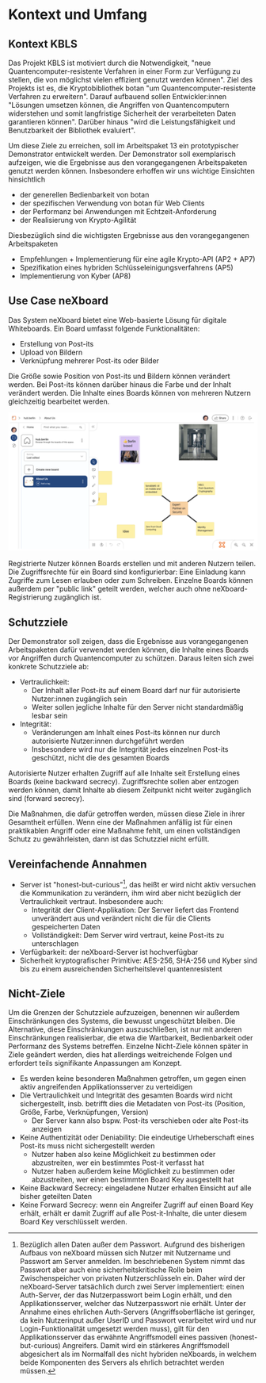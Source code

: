 # Kontext und Umfang

## Kontext KBLS

Das Projekt KBLS ist motiviert durch die Notwendigkeit, "neue Quantencomputer-resistente Verfahren in einer Form zur
Verfügung zu stellen, die von möglichst vielen effizient genutzt werden können". Ziel des Projekts ist es, die
Kryptobibliothek botan "um Quantencomputer-resistente Verfahren zu erweitern". Darauf aufbauend sollen Entwickler:innen
"Lösungen umsetzen können, die Angriffen von Quantencomputern widerstehen und somit langfristige Sicherheit der
verarbeiteten Daten garantieren können". Darüber hinaus "wird die Leistungsfähigkeit und Benutzbarkeit der Bibliothek
evaluiert".

Um diese Ziele zu erreichen, soll im Arbeitspaket 13 ein prototypischer Demonstrator entwickelt werden. Der Demonstrator
soll exemplarisch aufzeigen, wie die Ergebnisse aus den vorangegangenen Arbeitspaketen genutzt werden können.
Insbesondere erhoffen wir uns wichtige Einsichten hinsichtlich

* der generellen Bedienbarkeit von botan
* der spezifischen Verwendung von botan für Web Clients
* der Performanz bei Anwendungen mit Echtzeit-Anforderung
* der Realisierung von Krypto-Agilität

Diesbezüglich sind die wichtigsten Ergebnisse aus den vorangegangenen Arbeitspaketen

* Empfehlungen + Implementierung für eine agile Krypto-API (AP2 + AP7)
* Spezifikation eines hybriden Schlüsseleinigungsverfahrens (AP5)
* Implementierung von Kyber (AP8)

## Use Case neXboard

Das System neXboard bietet eine Web-basierte Lösung für digitale Whiteboards. Ein Board umfasst folgende
Funktionalitäten:

* Erstellung von Post-its
* Upload von Bildern
* Verknüpfung mehrerer Post-its oder Bilder

Die Größe sowie Position von Post-its und Bildern können verändert werden. Bei Post-its können darüber hinaus die
Farbe und der Inhalt verändert werden. Die Inhalte eines Boards können von mehreren Nutzern gleichzeitig bearbeitet
werden.

![neXboard-Applikation](../images/01-nexboard-screenshot.png)

Registrierte Nutzer können Boards erstellen und mit anderen Nutzern teilen. Die Zugriffsrechte für ein Board sind
konfigurierbar: Eine Einladung kann Zugriffe zum Lesen erlauben oder zum Schreiben. Einzelne Boards können außerdem per
"public link" geteilt werden, welcher auch ohne neXboard-Registrierung zugänglich ist.

## Schutzziele

Der Demonstrator soll zeigen, dass die Ergebnisse aus vorangegangenen Arbeitspaketen dafür verwendet werden können, die
Inhalte eines Boards vor Angriffen durch Quantencomputer zu schützen. Daraus leiten sich zwei konkrete Schutzziele ab:

* Vertraulichkeit:
  * Der Inhalt aller Post-its auf einem Board darf nur für autorisierte Nutzer:innen zugänglich sein
  * Weiter sollen jegliche Inhalte für den Server nicht standardmäßig lesbar sein
* Integrität:
  * Veränderungen am Inhalt eines Post-its können nur durch autorisierte Nutzer:innen durchgeführt werden
  * Insbesondere wird nur die Integrität jedes einzelnen Post-its geschützt, nicht die des gesamten Boards

Autorisierte Nutzer erhalten Zugriff auf alle Inhalte seit Erstellung eines Boards (keine backward secrecy).
Zugriffsrechte sollen aber entzogen werden können, damit Inhalte ab diesem Zeitpunkt nicht weiter zugänglich sind
(forward secrecy).

Die Maßnahmen, die dafür getroffen werden, müssen diese Ziele in ihrer Gesamtheit erfüllen. Wenn eine der Maßnahmen
anfällig ist für einen praktikablen Angriff oder eine Maßnahme fehlt, um einen vollständigen Schutz zu gewährleisten,
dann ist das Schutzziel nicht erfüllt.

## Vereinfachende Annahmen

* Server ist "honest-but-curious"[^1], das heißt er wird nicht aktiv versuchen die Kommunikation zu verändern, ihm wird aber
nicht bezüglich der Vertraulichkeit vertraut. Insbesondere auch:
  * Integrität der Client-Applikation: Der Server liefert das Frontend unverändert aus und verändert nicht die für die Clients
  gespeicherten Daten
  * Vollständigkeit: Dem Server wird vertraut, keine Post-its zu unterschlagen
* Verfügbarkeit: der neXboard-Server ist hochverfügbar
* Sicherheit kryptografischer Primitive: AES-256, SHA-256 und Kyber sind bis zu einem ausreichenden Sicherheitslevel quantenresistent

## Nicht-Ziele

Um die Grenzen der Schutzziele aufzuzeigen, benennen wir außerdem Einschränkungen des Systems, die bewusst ungeschützt
bleiben. Die Alternative, diese Einschränkungen auszuschließen, ist nur mit anderen Einschränkungen realisierbar, die
etwa die Wartbarkeit, Bedienbarkeit oder Performanz des Systems betreffen. Einzelne Nicht-Ziele können später in Ziele
geändert werden, dies hat allerdings weitreichende Folgen und erfordert teils signifikante Anpassungen am Konzept.

* Es werden keine besonderen Maßnahmen getroffen, um gegen einen aktiv angreifenden Applikationsserver zu verteidigen
* Die Vertraulichkeit und Integrität des gesamten Boards wird nicht sichergestellt, insb. betrifft dies die Metadaten von 
  Post-its (Position, Größe, Farbe, Verknüpfungen, Version)
  * Der Server kann also bspw. Post-its verschieben oder alte Post-its anzeigen
* Keine Authentizität oder Deniability: Die eindeutige Urheberschaft eines Post-its muss nicht sichergestellt werden
  * Nutzer haben also keine Möglichkeit zu bestimmen oder abzustreiten, wer ein bestimmtes Post-it verfasst hat
  * Nutzer haben außerdem keine Möglichkeit zu bestimmen oder abzustreiten, wer einen bestimmten Board Key ausgestellt hat 
* Keine Backward Secrecy: eingeladene Nutzer erhalten Einsicht auf alle bisher geteilten Daten
* Keine Forward Secrecy: wenn ein Angreifer Zugriff auf einen Board Key erhält, erhält er damit Zugriff auf alle 
  Post-it-Inhalte, die unter diesem Board Key verschlüsselt werden.

[^1]: Bezüglich allen Daten außer dem Passwort. Aufgrund des bisherigen Aufbaus von neXboard müssen sich Nutzer
mit Nutzername und Passwort am Server anmelden. Im beschriebenen System nimmt das Passwort aber auch eine sicherheitskritische
Rolle beim Zwischenspeicher von privaten Nutzerschlüsseln ein. Daher wird der neXboard-Server tatsächlich durch zwei Server
implementiert: einen Auth-Server, der das Nutzerpasswort beim Login erhält, und den Applikationsserver, welcher das Nutzerpasswort
nie erhält. Unter der Annahme eines ehrlichen Auth-Servers (Angriffsoberfläche ist geringer, da kein Nutzerinput außer UserID
und Passwort verarbeitet wird und nur Login-Funktionalität umgesetzt werden muss), gilt für den Applikationsserver das erwähnte
Angriffsmodell eines passiven (honest-but-curious) Angreifers. Damit wird ein stärkeres Angriffsmodell abgesichert als im
Normalfall des nicht hybriden neXboards, in welchem beide Komponenten des Servers als ehrlich betrachtet werden müssen.
